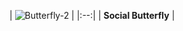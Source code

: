 
| ![Butterfly-2](https://github.com/Riddhiman2005/Coding-Repositories/assets/130882317/129d0a51-a882-48a7-89bf-118656806037)
 | 
|:--:| 
| **Social Butterfly** |

